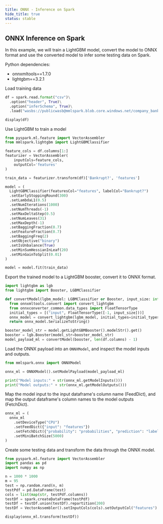 ```yaml
---
title: ONNX - Inference on Spark
hide_title: true
status: stable
---
```

## ONNX Inference on Spark

In this example, we will train a LightGBM model, convert the model to ONNX format and use the converted model to infer some testing data on Spark.

Python dependencies:

- onnxmltools==1.7.0
- lightgbm==3.2.1


Load training data


```python
df = spark.read.format("csv")\
  .option("header", True)\
  .option("inferSchema", True)\
  .load("wasbs://publicwasb@mmlspark.blob.core.windows.net/company_bankruptcy_prediction_data.csv")

display(df)
```

Use LightGBM to train a model


```python
from pyspark.ml.feature import VectorAssembler
from mmlspark.lightgbm import LightGBMClassifier

feature_cols = df.columns[1:]
featurizer = VectorAssembler(
    inputCols=feature_cols,
    outputCol='features'
)

train_data = featurizer.transform(df)['Bankrupt?', 'features']

model = (
  LightGBMClassifier(featuresCol="features", labelCol="Bankrupt?")
  .setEarlyStoppingRound(300)
  .setLambdaL1(0.5)
  .setNumIterations(1000)
  .setNumThreads(-1)
  .setMaxDeltaStep(0.5)
  .setNumLeaves(31)
  .setMaxDepth(-1)
  .setBaggingFraction(0.7)
  .setFeatureFraction(0.7)
  .setBaggingFreq(2)
  .setObjective("binary")
  .setIsUnbalance(True)
  .setMinSumHessianInLeaf(20)
  .setMinGainToSplit(0.01)
)

model = model.fit(train_data)
```

Export the trained model to a LightGBM booster, convert it to ONNX format.


```python
import lightgbm as lgb
from lightgbm import Booster, LGBMClassifier

def convertModel(lgbm_model: LGBMClassifier or Booster, input_size: int) -> bytes:
  from onnxmltools.convert import convert_lightgbm
  from onnxconverter_common.data_types import FloatTensorType
  initial_types = [("input", FloatTensorType([-1, input_size]))]
  onnx_model = convert_lightgbm(lgbm_model, initial_types=initial_types, target_opset=9)
  return onnx_model.SerializeToString()

booster_model_str = model.getLightGBMBooster().modelStr().get()
booster = lgb.Booster(model_str=booster_model_str)
model_payload_ml = convertModel(booster, len(df.columns) - 1)
```

Load the ONNX payload into an `ONNXModel`, and inspect the model inputs and outputs.


```python
from mmlspark.onnx import ONNXModel

onnx_ml = ONNXModel().setModelPayload(model_payload_ml)

print("Model inputs:" + str(onnx_ml.getModelInputs()))
print("Model outputs:" + str(onnx_ml.getModelOutputs()))
```

Map the model input to the input dataframe's column name (FeedDict), and map the output dataframe's column names to the model outputs (FetchDict).


```python
onnx_ml = (
  onnx_ml
    .setDeviceType("CPU")
    .setFeedDict({"input": "features"})
    .setFetchDict({"probability": "probabilities", "prediction": "label"})
    .setMiniBatchSize(5000)
)
```

Create some testing data and transform the data through the ONNX model.


```python
from pyspark.ml.feature import VectorAssembler
import pandas as pd
import numpy as np

n = 1000 * 1000
m = 95
test = np.random.rand(n, m)
testPdf = pd.DataFrame(test)
cols = list(map(str, testPdf.columns))
testDf = spark.createDataFrame(testPdf)
testDf = testDf.union(testDf).repartition(200)
testDf = VectorAssembler().setInputCols(cols).setOutputCol("features").transform(testDf).drop(*cols).cache()

display(onnx_ml.transform(testDf))
```
